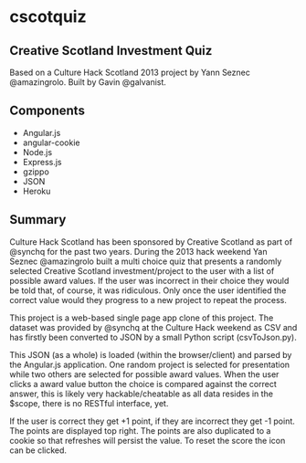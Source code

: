 cscotquiz
=========
Creative Scotland Investment Quiz
---------------------------------

Based on a Culture Hack Scotland 2013 project by Yann Seznec @amazingrolo. Built by Gavin @galvanist.

Components
----------
- Angular.js
- angular-cookie
- Node.js
- Express.js
- gzippo
- JSON
- Heroku

Summary
-------
Culture Hack Scotland has been sponsored by Creative Scotland as part of @synchq for the past two years. During the 2013 hack weekend Yan Seznec @amazingrolo built a multi choice quiz that presents a randomly selected Creative Scotland investment/project to the user with a list of possible award values.
If the user was incorrect in their choice they would be told that, of course, it was ridiculous. Only once the user identified the correct value would they progress to a new project to repeat the process.

This project is a web-based single page app clone of this project. The dataset was provided by @synchq at the Culture Hack weekend as CSV and has firstly been converted to JSON by a small Python script (csvToJson.py).

This JSON (as a whole) is loaded (within the browser/client) and parsed by the Angular.js application. One random project is selected for presentation while two others are selected for possible award values. When the user clicks a award value button the choice is compared against the correct answer, this is likely very hackable/cheatable as all data resides in the $scope, there is no RESTful interface, yet.

If the user is correct they get +1 point, if they are incorrect they get -1 point. The points are displayed top right. The points are also duplicated to a cookie so that refreshes will persist the value. To reset the score the icon can be clicked.
